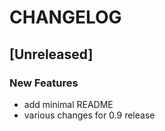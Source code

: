 # CHANGELOG

## [Unreleased]

### New Features

- add minimal README
- various changes for 0.9 release


